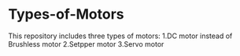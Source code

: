 # Types-of-Motors
This repository includes three types of motors: 1.DC motor instead of Brushless motor 2.Setpper motor 3.Servo motor
